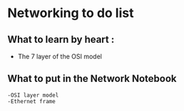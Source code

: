 # Networking to do list



## What to learn by heart :
 - The 7 layer of the OSI model

## What to put in the Network Notebook
    -OSI layer model
    -Ethernet frame